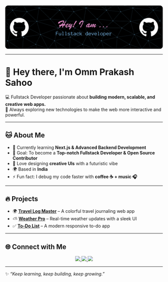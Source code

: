 ![Hey! I am Omm Prakash Sahoo - Fullstack Developer](./github-header-banner.png)

---

# 👋 Hey there, I'm Omm Prakash Sahoo  

💻 Fullstack Developer passionate about **building modern, scalable, and creative web apps.**  
🚀 Always exploring new technologies to make the web more interactive and powerful.  

---

## 🐱 About Me  

- 🌱 Currently learning **Next.js & Advanced Backend Development**  
- 🎯 Goal: To become a **Top-notch Fullstack Developer & Open Source Contributor**  
- 🎨 Love designing **creative UIs** with a futuristic vibe  
- 🌍 Based in **India**  
- ⚡ Fun fact: I debug my code faster with **coffee ☕ + music 🎧**  

---

## 🔥 Projects  

- 🌍 [**Travel Log Master**](https://github.com/Ommprakash9/travel-log-master) – A colorful travel journaling web app  
- ⛅ [**Weather Pro**](https://github.com/Ommprakash9/weather-app) – Real-time weather updates with a sleek UI  
- ✅ [**To-Do List**](https://github.com/Ommprakashsahoo1690/todo-list) – A modern responsive to-do app  

---

## 🌐 Connect with Me  

<p align="center">
  <a href="https://github.com/Ommprakash9" target="_blank">
    <img src="https://img.shields.io/badge/GitHub-171515?style=for-the-badge&logo=github&logoColor=white&labelColor=171515&color=00f5ff" />
  </a>
  <a href="https://www.linkedin.com/in/omm-prakash-sahoo-82139231a" target="_blank">
    <img src="https://img.shields.io/badge/LinkedIn-0A66C2?style=for-the-badge&logo=linkedin&logoColor=white&labelColor=0A66C2&color=ff00ff" />
  </a>
  <a href="https://www.instagram.com/imnot_omm_/profilecard/?igsh=YjBiM2ZoNHFneGU5" target="_blank">
    <img src="https://img.shields.io/badge/Instagram-E4405F?style=for-the-badge&logo=instagram&logoColor=white&labelColor=E4405F&color=00ff88" />
  </a>
</p>

---

✨ *“Keep learning, keep building, keep growing.”*
